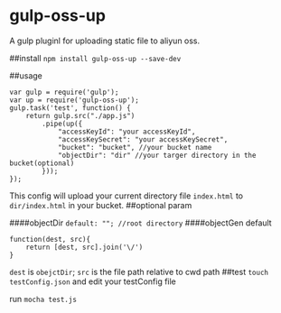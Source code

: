 gulp-oss-up
===========

A gulp pluginl for uploading static file to aliyun oss.

##install
`npm install gulp-oss-up --save-dev`

##usage
```
var gulp = require('gulp');
var up = require('gulp-oss-up');
gulp.task('test', function() {
	return gulp.src("./app.js")
		.pipe(up({
			"accessKeyId": "your accessKeyId",
			"accessKeySecret": "your accessKeySecret", 
			"bucket": "bucket", //your bucket name
			"objectDir": "dir" //your targer directory in the bucket(optional)
		}));
});
```
This config will upload your current directory file `index.html` to `dir/index.html` in your bucket.
##optional param

####objectDir
`default: ""; //root directory`
####objectGen
default
```
function(dest, src){
	return [dest, src].join('\/')
}
```
`dest` is `obejctDir`; `src` is the file path relative to cwd path
##test
`touch testConfig.json` and edit your testConfig file

run `mocha test.js`

